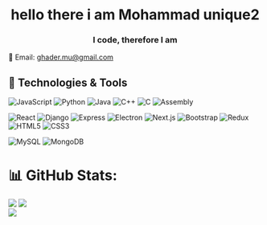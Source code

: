 <h1 align="center">hello there i am Mohammad unique2</h1>
<h3 align="center">I code, therefore I am</h3>

📧 Email: ghader.mu@gmail.com

## 🚀 Technologies & Tools
![JavaScript](https://img.shields.io/badge/-JavaScript-F7DF1E?style=flat&logo=javascript&logoColor=black)
![Python](https://img.shields.io/badge/-Python-3776AB?style=flat&logo=python&logoColor=white)
![Java](https://img.shields.io/badge/-Java-007396?style=flat&logo=java&logoColor=white)
![C++](https://img.shields.io/badge/-C++-00599C?style=flat&logo=c%2B%2B&logoColor=white)
![C](https://img.shields.io/badge/-C-A8B9CC?style=flat&logo=c&logoColor=black)
![Assembly](https://img.shields.io/badge/-Assembly-525252?style=flat)

![React](https://img.shields.io/badge/-React-61DAFB?style=flat&logo=react&logoColor=white)
![Django](https://img.shields.io/badge/-Django-092E20?style=flat&logo=django&logoColor=white)
![Express](https://img.shields.io/badge/-Express-000000?style=flat&logo=express&logoColor=white)
![Electron](https://img.shields.io/badge/-Electron-47848F?style=flat&logo=electron&logoColor=white)
![Next.js](https://img.shields.io/badge/-Next.js-000000?style=flat&logo=next.js&logoColor=white)
![Bootstrap](https://img.shields.io/badge/-Bootstrap-7952B3?style=flat&logo=bootstrap&logoColor=white)
![Redux](https://img.shields.io/badge/-Redux-764ABC?style=flat&logo=redux&logoColor=white)
![HTML5](https://img.shields.io/badge/-HTML5-E34F26?style=flat&logo=html5&logoColor=white)
![CSS3](https://img.shields.io/badge/-CSS3-1572B6?style=flat&logo=css3&logoColor=white)

![MySQL](https://img.shields.io/badge/-MySQL-4479A1?style=flat&logo=mysql&logoColor=white)
![MongoDB](https://img.shields.io/badge/-MongoDB-47A248?style=flat&logo=mongodb&logoColor=white)

# 📊 GitHub Stats:
![](https://github-readme-stats.vercel.app/api?username=mohammad-ghaderi&theme=dark&hide_border=false&include_all_commits=false&count_private=false)</bt>
![](https://github-readme-streak-stats.herokuapp.com/?user=mohammad-ghaderi&theme=dark&hide_border=false)</br>
![](https://github-readme-stats.vercel.app/api/top-langs/?username=mohammad-ghaderi&theme=dark&hide_border=false&include_all_commits=false&count_private=false&layout=compact)</br>
